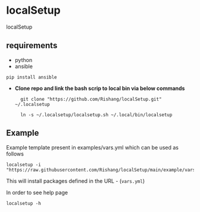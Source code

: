 # localSetup

localSetup

## requirements

- python
- ansible

`pip install ansible`

- **Clone repo and link the bash scrip to local bin via below commands**

        git clone "https://github.com/Rishang/localSetup.git" ~/.localsetup

        ln -s ~/.localsetup/localsetup.sh ~/.local/bin/localsetup

## Example

Example template present in examples/vars.yml which can be used as follows

    localsetup -i "https://raw.githubusercontent.com/Rishang/localSetup/main/example/vars.yml"

This will install packages defined in the URL - (`vars.yml`)

In order to see help page

    localsetup -h